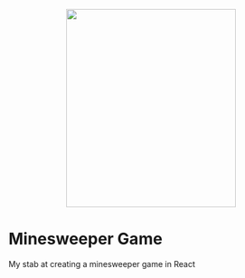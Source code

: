 <p align="center">
  <img width="300" height="350" src="https://i.imgur.com/b1IDOG1.png">
</p>

# Minesweeper Game
My stab at creating a minesweeper game in React